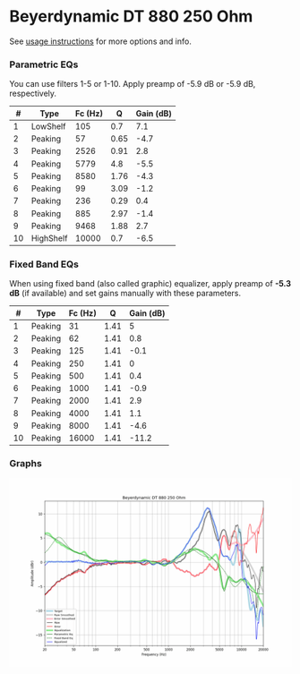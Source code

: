 # Beyerdynamic DT 880 250 Ohm
See [usage instructions](https://github.com/jaakkopasanen/AutoEq#usage) for more options and info.

### Parametric EQs
You can use filters 1-5 or 1-10. Apply preamp of -5.9 dB or -5.9 dB, respectively.

|   # | Type      |   Fc (Hz) |    Q |   Gain (dB) |
|-----|-----------|-----------|------|-------------|
|   1 | LowShelf  |       105 | 0.7  |         7.1 |
|   2 | Peaking   |        57 | 0.65 |        -4.7 |
|   3 | Peaking   |      2526 | 0.91 |         2.8 |
|   4 | Peaking   |      5779 | 4.8  |        -5.5 |
|   5 | Peaking   |      8580 | 1.76 |        -4.3 |
|   6 | Peaking   |        99 | 3.09 |        -1.2 |
|   7 | Peaking   |       236 | 0.29 |         0.4 |
|   8 | Peaking   |       885 | 2.97 |        -1.4 |
|   9 | Peaking   |      9468 | 1.88 |         2.7 |
|  10 | HighShelf |     10000 | 0.7  |        -6.5 |

### Fixed Band EQs
When using fixed band (also called graphic) equalizer, apply preamp of **-5.3 dB** (if available) and set gains manually with these parameters.

|   # | Type    |   Fc (Hz) |    Q |   Gain (dB) |
|-----|---------|-----------|------|-------------|
|   1 | Peaking |        31 | 1.41 |         5   |
|   2 | Peaking |        62 | 1.41 |         0.8 |
|   3 | Peaking |       125 | 1.41 |        -0.1 |
|   4 | Peaking |       250 | 1.41 |         0   |
|   5 | Peaking |       500 | 1.41 |         0.4 |
|   6 | Peaking |      1000 | 1.41 |        -0.9 |
|   7 | Peaking |      2000 | 1.41 |         2.9 |
|   8 | Peaking |      4000 | 1.41 |         1.1 |
|   9 | Peaking |      8000 | 1.41 |        -4.6 |
|  10 | Peaking |     16000 | 1.41 |       -11.2 |

### Graphs
![](./Beyerdynamic%20DT%20880%20250%20Ohm.png)
